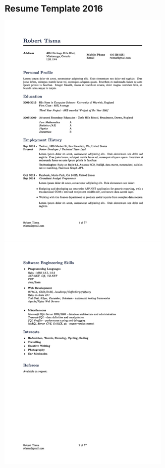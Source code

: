 # Resume Template 2016

![Screenshot](https://github.com/rtisma/resume/blob/master/resume-0.jpg)
![Screenshot](https://github.com/rtisma/resume/blob/master/resume-1.jpg)
